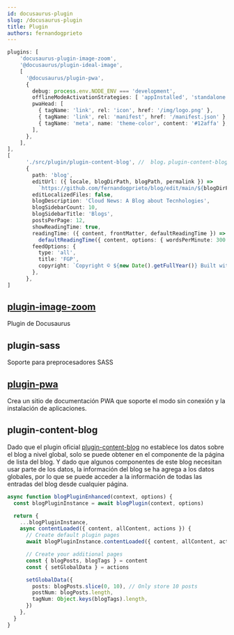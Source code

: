 ```yaml
---
id: docusaurus-plugin
slug: /docusaurus-plugin
title: Plugin
authors: fernandogprieto
---
```


```typescript title='docusaurus.config.ts' icon='logos:docusaurus'
plugins: [
    'docusaurus-plugin-image-zoom',
    '@docusaurus/plugin-ideal-image',
    [
      '@docusaurus/plugin-pwa',
      {
        debug: process.env.NODE_ENV === 'development',
        offlineModeActivationStrategies: [ 'appInstalled', 'standalone', 'queryString' ],
        pwaHead: [
          { tagName: 'link', rel: 'icon', href: '/img/logo.png' },
          { tagName: 'link', rel: 'manifest', href: '/manifest.json' },
          { tagName: 'meta', name: 'theme-color', content: '#12affa' },
        ],
      },
    ],
],
[
      './src/plugin/plugin-content-blog', //  blog，plugin-content-blog 
      {
        path: 'blog',
        editUrl: ({ locale, blogDirPath, blogPath, permalink }) =>
          `https://github.com/fernandogprieto/blog/edit/main/${blogDirPath}/${blogPath}`,
        editLocalizedFiles: false,
        blogDescription: 'Cloud News: A Blog about Tecnhologies',
        blogSidebarCount: 10,
        blogSidebarTitle: 'Blogs',
        postsPerPage: 12,
        showReadingTime: true,
        readingTime: ({ content, frontMatter, defaultReadingTime }) =>
          defaultReadingTime({ content, options: { wordsPerMinute: 300 } }),
        feedOptions: {
          type: 'all',
          title: 'FGP',
          copyright: `Copyright © ${new Date().getFullYear()} Built with Docusaurus.>`,
        },
      },
]

```

## [plugin-image-zoom](https://gabrielcsapo.github.io/docusaurus-plugin-image-zoom/docs/getting-started/)

Plugin de Docusaurus

## plugin-sass

Soporte para preprocesadores SASS

## [plugin-pwa](https://docusaurus.io/docs/api/plugins/@docusaurus/plugin-pwa)

Crea un sitio de documentación PWA que soporte el modo sin conexión y la instalación de aplicaciones.

## plugin-content-blog

Dado que el plugin oficial [plugin-content-blog](https://docusaurus.io/docs/api/plugins/@docusaurus/plugin-content-blog) no establece los datos sobre el blog a nivel global, solo se puede obtener en el componente de la página de lista del blog. Y dado que algunos componentes de este blog necesitan usar parte de los datos, la información del blog se ha agrega a los datos globales, por lo que se puede acceder a la información de todas las entradas del blog desde cualquier página.

```typescript title='src/plugin/plugin-content-blog.ts'
async function blogPluginEnhanced(context, options) {
  const blogPluginInstance = await blogPlugin(context, options)

  return {
    ...blogPluginInstance,
    async contentLoaded({ content, allContent, actions }) {
      // Create default plugin pages
      await blogPluginInstance.contentLoaded({ content, allContent, actions })

      // Create your additional pages
      const { blogPosts, blogTags } = content
      const { setGlobalData } = actions

      setGlobalData({
        posts: blogPosts.slice(0, 10), // Only store 10 posts
        postNum: blogPosts.length,
        tagNum: Object.keys(blogTags).length,
      })
    },
  }
}
```
